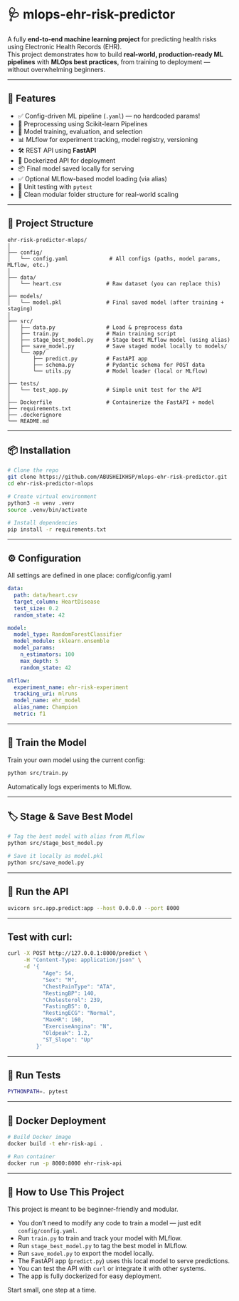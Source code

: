 # 🩺 mlops-ehr-risk-predictor

A fully **end-to-end machine learning project** for predicting health risks using Electronic Health Records (EHR).  
This project demonstrates how to build **real-world, production-ready ML pipelines** with **MLOps best practices**, from training to deployment — without overwhelming beginners.

---

## 🚀 Features

- ✅ Config-driven ML pipeline (`.yaml`) — no hardcoded params!
- 🧼 Preprocessing using Scikit-learn Pipelines
- 🤖 Model training, evaluation, and selection
- 📊 MLflow for experiment tracking, model registry, versioning
- 🛠️ REST API using **FastAPI**
- 🐳 Dockerized API for deployment
- 📦 Final model saved locally for serving
- ✅ Optional MLflow-based model loading (via alias)
- 🧪 Unit testing with `pytest`
- 📁 Clean modular folder structure for real-world scaling

---

## 🧱 Project Structure

```plaintext
ehr-risk-predictor-mlops/
│
├── config/
│   └── config.yaml             # All configs (paths, model params, MLflow, etc.)
│
├── data/
│   └── heart.csv              # Raw dataset (you can replace this)
│
├── models/
│   └── model.pkl              # Final saved model (after training + staging)
│
├── src/
│   ├── data.py                # Load & preprocess data
│   ├── train.py               # Main training script
│   ├── stage_best_model.py    # Stage best MLflow model (using alias)
│   ├── save_model.py          # Save staged model locally to models/
│   └── app/
│       ├── predict.py         # FastAPI app
│       ├── schema.py          # Pydantic schema for POST data
│       └── utils.py           # Model loader (local or MLflow)
│
├── tests/
│   └── test_app.py            # Simple unit test for the API
│
├── Dockerfile                 # Containerize the FastAPI + model
├── requirements.txt
├── .dockerignore
└── README.md
```

---

## 📦 Installation

```bash
# Clone the repo
git clone https://github.com/ABUSHEIKHSP/mlops-ehr-risk-predictor.git
cd ehr-risk-predictor-mlops

# Create virtual environment
python3 -m venv .venv
source .venv/bin/activate

# Install dependencies
pip install -r requirements.txt
```
---

## ⚙️ Configuration

All settings are defined in one place: config/config.yaml

```yaml
data:
  path: data/heart.csv
  target_column: HeartDisease
  test_size: 0.2
  random_state: 42

model:
  model_type: RandomForestClassifier
  model_module: sklearn.ensemble
  model_params:
    n_estimators: 100
    max_depth: 5
    random_state: 42

mlflow:
  experiment_name: ehr-risk-experiment
  tracking_uri: mlruns
  model_name: ehr_model
  alias_name: Champion
  metric: f1
```
---

## 🧠 Train the Model

Train your own model using the current config:

```bash
python src/train.py
```

Automatically logs experiments to MLflow.

---

## 🏷️ Stage & Save Best Model

```bash
# Tag the best model with alias from MLflow
python src/stage_best_model.py

# Save it locally as model.pkl
python src/save_model.py
```
---

## 🚀 Run the API

```bash
uvicorn src.app.predict:app --host 0.0.0.0 --port 8000
```
---

## Test with curl:

```bash
curl -X POST http://127.0.0.1:8000/predict \
     -H "Content-Type: application/json" \
     -d '{
           "Age": 54,
           "Sex": "M",
           "ChestPainType": "ATA",
           "RestingBP": 140,
           "Cholesterol": 239,
           "FastingBS": 0,
           "RestingECG": "Normal",
           "MaxHR": 160,
           "ExerciseAngina": "N",
           "Oldpeak": 1.2,
           "ST_Slope": "Up"
         }'
```
---

## 🧪 Run Tests

```bash
PYTHONPATH=. pytest
```
---

## 🐳 Docker Deployment

```bash
# Build Docker image
docker build -t ehr-risk-api .

# Run container
docker run -p 8000:8000 ehr-risk-api
```
---

## 📌 How to Use This Project

This project is meant to be beginner-friendly and modular.

- You don’t need to modify any code to train a model — just edit `config/config.yaml`.
- Run `train.py` to train and track your model with MLflow.
- Run `stage_best_model.py` to tag the best model in MLflow.
- Run `save_model.py` to export the model locally.
- The FastAPI app (`predict.py`) uses this local model to serve predictions.
- You can test the API with `curl` or integrate it with other systems.
- The app is fully dockerized for easy deployment.

Start small, one step at a time.

